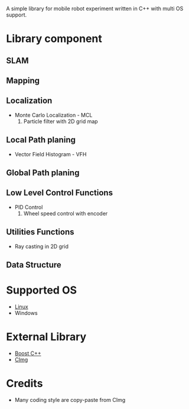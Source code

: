 A simple library for mobile robot experiment written in C++ with multi OS support.

# Library component #
## SLAM ##
## Mapping ##
## Localization ##
  * Monte Carlo Localization - MCL
    1. Particle filter with 2D grid map
## Local Path planing ##
  * Vector Field Histogram - VFH
## Global Path planing ##
## Low Level Control Functions ##
  * PID Control
    1. Wheel speed control with encoder
## Utilities Functions ##
  * Ray casting in 2D grid
## Data Structure ##


# Supported OS #
  * [Linux](Linux.md)
  * Windows

# External Library #
  * [Boost C++](http://www.boost.org/)
  * [CImg](http://cimg.sourceforge.net/)

# Credits #
  * Many coding style are copy-paste from CImg


